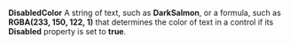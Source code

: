 **DisabledColor** A string of text, such as **DarkSalmon**, or a formula, such as **RGBA(233, 150, 122, 1)** that determines the color of text in a control if its **Disabled** property is set to **true**.

